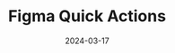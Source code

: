 ---
layout: post
title: 'Figma Quick Actions'
video-link: https://ant.umn.edu/embedded/scccmjrfha
date: 2024-03-17
application: figma
flow-type: search
tags: [desktop,web,design,actions,filters]
---